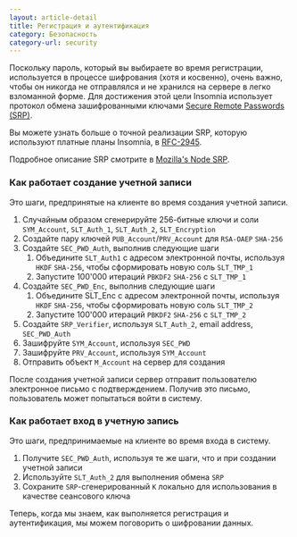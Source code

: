 ```yaml
---
layout: article-detail
title: Регистрация и аутентификация
category: Безопасность
category-url: security
---
```


Поскольку пароль, который вы выбираете во время регистрации, используется в процессе шифрования (хотя и косвенно), очень важно, чтобы он никогда не отправлялся и не хранился на сервере в легко взломанной форме. Для достижения этой цели Insomnia использует протокол обмена зашифрованными ключами [Secure Remote Passwords (SRP)](http://srp.stanford.edu/).

Вы можете узнать больше о точной реализации SRP, которую используют платные планы Insomnia, в [RFC-2945](https://datatracker.ietf.org/doc/html/rfc2945).

Подробное описание SRP смотрите в [Mozilla's Node SRP](https://github.com/mozilla/node-srp).

### Как работает создание учетной записи

Это шаги, предпринятые на клиенте во время создания учетной записи.

1. Случайным образом сгенерируйте 256-битные ключи и соли `SYM_Account`, `SLT_Auth_1`, `SLT_Auth_2`, `SLT_Encryption`
2. Создайте пару ключей `PUB_Account`/`PRV_Account` для `RSA-OAEP` `SHA-256`
3. Создайте `SEC_PWD_Auth`, выполнив следующие шаги
    1. Объедините `SLT_Auth1` с адресом электронной почты, используя `HKDF` `SHA-256`, чтобы сформировать новую соль `SLT_TMP_1`
    2. Запустите 100'000 итераций `PBKDF2` `SHA-256` с `SLT_TMP_1`
4. Создайте `SEC_PWD_Enc`, выполнив следующие шаги
    1. Объедините SLT_Enc с адресом электронной почты, используя `HKDF` `SHA-256`, чтобы сформировать новую соль `SLT_TMP_2`
    2. Запустите 100'000 итераций `PBKDF2` `SHA-256` с `SLT_TMP_2`
5. Создайте `SRP_Verifier`, используя `SLT_Auth_2`, email address, `SEC_PWD_Auth`
6. Зашифруйте `SYM_Account`, используя `SEC_PWD`
7. Зашифруйте `PRV_Account`, используя `SYM_Account`
8. Отправить объект `M_Account` на сервер для создания

После создания учетной записи сервер отправит пользователю электронное письмо с подтверждением. Получив это письмо, пользователь может попытаться войти в систему.

### Как работает вход в учетную запись

Это шаги, предпринимаемые на клиенте во время входа в систему.

1. Получите `SEC_PWD_Auth`, используя те же шаги, что и при создании учетной записи
2. Используйте `SLT_Auth_2` для выполнения обмена `SRP`
3. Сохраните `SRP`-сгенерированный `K` локально для использования в качестве сеансового ключа

Теперь, когда мы знаем, как выполняется регистрация и аутентификация, мы можем поговорить о шифровании данных.

